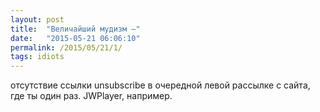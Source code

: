 ```yaml
---
layout: post
title:  "Величайший мудизм —"
date:   "2015-05-21 06:06:10"
permalink: /2015/05/21/1/
tags: idiots
---
```


отсутствие ссылки unsubscribe в очередной левой рассылке с сайта, где
ты один раз. JWPlayer, например.
